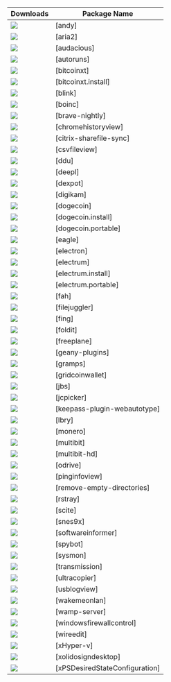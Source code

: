| Downloads | Package Name |
|-----------|--------------|
| [![](http://img.shields.io/chocolatey/dt/andy.svg?color=green&label=andy)](https://chocolatey.org/packages/andy) | [andy]|
| [![](http://img.shields.io/chocolatey/dt/aria2.svg?color=green&label=aria2)](https://chocolatey.org/packages/aria2) | [aria2]|
| [![](http://img.shields.io/chocolatey/dt/audacious.svg?color=green&label=audacious)](https://chocolatey.org/packages/audacious) | [audacious]|
| [![](http://img.shields.io/chocolatey/dt/autoruns.svg?color=green&label=autoruns)](https://chocolatey.org/packages/autoruns) | [autoruns]|
| [![](http://img.shields.io/chocolatey/dt/bitcoinxt.svg?color=green&label=bitcoinxt)](https://chocolatey.org/packages/bitcoinxt) | [bitcoinxt]|
| [![](http://img.shields.io/chocolatey/dt/bitcoinxt.install.svg?color=green&label=bitcoinxt.install)](https://chocolatey.org/packages/bitcoinxt.install) | [bitcoinxt.install]|
| [![](http://img.shields.io/chocolatey/dt/blink.svg?color=green&label=blink)](https://chocolatey.org/packages/blink) | [blink]|
| [![](http://img.shields.io/chocolatey/dt/boinc.svg?color=green&label=boinc)](https://chocolatey.org/packages/boinc) | [boinc]|
| [![](http://img.shields.io/chocolatey/dt/brave-nightly.svg?color=green&label=brave-nightly)](https://chocolatey.org/packages/brave-nightly) | [brave-nightly]|
| [![](http://img.shields.io/chocolatey/dt/chromehistoryview.svg?color=green&label=chromehistoryview)](https://chocolatey.org/packages/chromehistoryview) | [chromehistoryview]|
| [![](http://img.shields.io/chocolatey/dt/citrix-sharefile-sync.svg?color=green&label=citrix-sharefile-sync)](https://chocolatey.org/packages/citrix-sharefile-sync) | [citrix-sharefile-sync]|
| [![](http://img.shields.io/chocolatey/dt/csvfileview.svg?color=green&label=csvfileview)](https://chocolatey.org/packages/csvfileview) | [csvfileview]|
| [![](http://img.shields.io/chocolatey/dt/ddu.svg?color=green&label=ddu)](https://chocolatey.org/packages/ddu) | [ddu]|
| [![](http://img.shields.io/chocolatey/dt/deepl.svg?color=green&label=deepl)](https://chocolatey.org/packages/deepl) | [deepl]|
| [![](http://img.shields.io/chocolatey/dt/dexpot.svg?color=green&label=dexpot)](https://chocolatey.org/packages/dexpot) | [dexpot]|
| [![](http://img.shields.io/chocolatey/dt/digikam.svg?color=green&label=digikam)](https://chocolatey.org/packages/digikam) | [digikam]|
| [![](http://img.shields.io/chocolatey/dt/dogecoin.svg?color=green&label=dogecoin)](https://chocolatey.org/packages/dogecoin) | [dogecoin]|
| [![](http://img.shields.io/chocolatey/dt/dogecoin.install.svg?color=green&label=dogecoin.install)](https://chocolatey.org/packages/dogecoin.install) | [dogecoin.install]|
| [![](http://img.shields.io/chocolatey/dt/dogecoin.portable.svg?color=green&label=dogecoin.portable)](https://chocolatey.org/packages/dogecoin.portable) | [dogecoin.portable]|
| [![](http://img.shields.io/chocolatey/dt/eagle.svg?color=green&label=eagle)](https://chocolatey.org/packages/eagle) | [eagle]|
| [![](http://img.shields.io/chocolatey/dt/electron.svg?color=green&label=electron)](https://chocolatey.org/packages/electron) | [electron]|
| [![](http://img.shields.io/chocolatey/dt/electrum.svg?color=green&label=electrum)](https://chocolatey.org/packages/electrum) | [electrum]|
| [![](http://img.shields.io/chocolatey/dt/electrum.install.svg?color=green&label=electrum.install)](https://chocolatey.org/packages/electrum.install) | [electrum.install]|
| [![](http://img.shields.io/chocolatey/dt/electrum.portable.svg?color=green&label=electrum.portable)](https://chocolatey.org/packages/electrum.portable) | [electrum.portable]|
| [![](http://img.shields.io/chocolatey/dt/fah.svg?color=green&label=fah)](https://chocolatey.org/packages/fah) | [fah]|
| [![](http://img.shields.io/chocolatey/dt/filejuggler.svg?color=green&label=filejuggler)](https://chocolatey.org/packages/filejuggler) | [filejuggler]|
| [![](http://img.shields.io/chocolatey/dt/fing.svg?color=green&label=fing)](https://chocolatey.org/packages/fing) | [fing]|
| [![](http://img.shields.io/chocolatey/dt/foldit.svg?color=green&label=foldit)](https://chocolatey.org/packages/foldit) | [foldit]|
| [![](http://img.shields.io/chocolatey/dt/freeplane.svg?color=green&label=freeplane)](https://chocolatey.org/packages/freeplane) | [freeplane]|
| [![](http://img.shields.io/chocolatey/dt/geany-plugins.svg?color=green&label=geany-plugins)](https://chocolatey.org/packages/geany-plugins) | [geany-plugins]|
| [![](http://img.shields.io/chocolatey/dt/gramps.svg?color=green&label=gramps)](https://chocolatey.org/packages/gramps) | [gramps]|
| [![](http://img.shields.io/chocolatey/dt/gridcoinwallet.svg?color=green&label=gridcoinwallet)](https://chocolatey.org/packages/gridcoinwallet) | [gridcoinwallet]|
| [![](http://img.shields.io/chocolatey/dt/jbs.svg?color=green&label=jbs)](https://chocolatey.org/packages/jbs) | [jbs]|
| [![](http://img.shields.io/chocolatey/dt/jcpicker.svg?color=green&label=jcpicker)](https://chocolatey.org/packages/jcpicker) | [jcpicker]|
| [![](http://img.shields.io/chocolatey/dt/keepass-plugin-webautotype.svg?color=green&label=keepass-plugin-webautotype)](https://chocolatey.org/packages/keepass-plugin-webautotype) | [keepass-plugin-webautotype]|
| [![](http://img.shields.io/chocolatey/dt/lbry.svg?color=green&label=lbry)](https://chocolatey.org/packages/lbry) | [lbry]|
| [![](http://img.shields.io/chocolatey/dt/monero.svg?color=green&label=monero)](https://chocolatey.org/packages/monero) | [monero]|
| [![](http://img.shields.io/chocolatey/dt/multibit.svg?color=green&label=multibit)](https://chocolatey.org/packages/multibit) | [multibit]|
| [![](http://img.shields.io/chocolatey/dt/multibit-hd.svg?color=green&label=multibit-hd)](https://chocolatey.org/packages/multibit-hd) | [multibit-hd]|
| [![](http://img.shields.io/chocolatey/dt/odrive.svg?color=green&label=odrive)](https://chocolatey.org/packages/odrive) | [odrive]|
| [![](http://img.shields.io/chocolatey/dt/pinginfoview.svg?color=green&label=pinginfoview)](https://chocolatey.org/packages/pinginfoview) | [pinginfoview]|
| [![](http://img.shields.io/chocolatey/dt/remove-empty-directories.svg?color=green&label=remove-empty-directories)](https://chocolatey.org/packages/remove-empty-directories) | [remove-empty-directories]|
| [![](http://img.shields.io/chocolatey/dt/rstray.svg?color=green&label=rstray)](https://chocolatey.org/packages/rstray) | [rstray]|
| [![](http://img.shields.io/chocolatey/dt/scite.svg?color=green&label=scite)](https://chocolatey.org/packages/scite) | [scite]|
| [![](http://img.shields.io/chocolatey/dt/snes9x.svg?color=green&label=snes9x)](https://chocolatey.org/packages/snes9x) | [snes9x]|
| [![](http://img.shields.io/chocolatey/dt/softwareinformer.svg?color=green&label=softwareinformer)](https://chocolatey.org/packages/softwareinformer) | [softwareinformer]|
| [![](http://img.shields.io/chocolatey/dt/spybot.svg?color=green&label=spybot)](https://chocolatey.org/packages/spybot) | [spybot]|
| [![](http://img.shields.io/chocolatey/dt/sysmon.svg?color=green&label=sysmon)](https://chocolatey.org/packages/sysmon) | [sysmon]|
| [![](http://img.shields.io/chocolatey/dt/transmission.svg?color=green&label=transmission)](https://chocolatey.org/packages/transmission) | [transmission]|
| [![](http://img.shields.io/chocolatey/dt/ultracopier.svg?color=green&label=ultracopier)](https://chocolatey.org/packages/ultracopier) | [ultracopier]|
| [![](http://img.shields.io/chocolatey/dt/usblogview.svg?color=green&label=usblogview)](https://chocolatey.org/packages/usblogview) | [usblogview]|
| [![](http://img.shields.io/chocolatey/dt/wakemeonlan.svg?color=green&label=wakemeonlan)](https://chocolatey.org/packages/wakemeonlan) | [wakemeonlan]|
| [![](http://img.shields.io/chocolatey/dt/wamp-server.svg?color=green&label=wamp-server)](https://chocolatey.org/packages/wamp-server) | [wamp-server]|
| [![](http://img.shields.io/chocolatey/dt/windowsfirewallcontrol.svg?color=green&label=windowsfirewallcontrol)](https://chocolatey.org/packages/windowsfirewallcontrol) | [windowsfirewallcontrol]|
| [![](http://img.shields.io/chocolatey/dt/wireedit.svg?color=green&label=wireedit)](https://chocolatey.org/packages/wireedit) | [wireedit]|
| [![](http://img.shields.io/chocolatey/dt/xHyper-v.svg?color=green&label=xHyper-v)](https://chocolatey.org/packages/xHyper-v) | [xHyper-v]|
| [![](http://img.shields.io/chocolatey/dt/xolidosigndesktop.svg?color=green&label=xolidosigndesktop)](https://chocolatey.org/packages/xolidosigndesktop) | [xolidosigndesktop]|
| [![](http://img.shields.io/chocolatey/dt/xPSDesiredStateConfiguration.svg?color=green&label=xPSDesiredStateConfiguration)](https://chocolatey.org/packages/xPSDesiredStateConfiguration) | [xPSDesiredStateConfiguration]|

